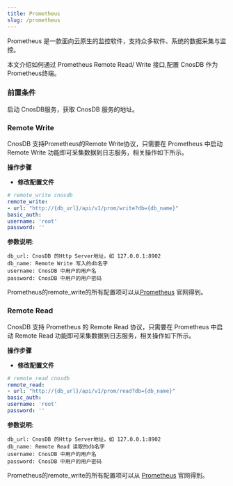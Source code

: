 ```yaml
---
title: Prometheus
slug: /prometheus
---
```


Prometheus 是一款面向云原生的监控软件，支持众多软件、系统的数据采集与监控。

本文介绍如何通过 Prometheus Remote Read/ Write 接口,配置 CnosDB 作为Prometheus终端。

### 前置条件

启动 CnosDB服务，获取 CnosDB 服务的地址。

### Remote Write

CnosDB 支持Prometheus的Remote Write协议，只需要在 Prometheus 中启动 Remote Write 功能即可采集数据到日志服务，相关操作如下所示。

**操作步骤**

- **修改配置文件**
```yaml
# remote_write cnosdb
remote_write:
- url: "http://{db_url}/api/v1/prom/write?db={db_name}"
basic_auth:
username: 'root'
password: ''
```
**参数说明**:

```
db_url: CnosDB 的Http Server地址，如 127.0.0.1:8902
db_name: Remote Write 写入的db名字
username: CnosDB 中用户的用户名
password: CnosDB 中用户的用户密码
```

Prometheus的remote_write的所有配置项可以从[Prometheus](https://prometheus.io/docs/prometheus/latest/configuration/configuration/?spm=a2c4g.11186623.0.0.231f780eoLUxCY#remote_write)
官网得到。


### Remote Read
CnosDB 支持 Prometheus 的 Remote Read 协议，只需要在 Prometheus 中启动 Remote Read 功能即可采集数据到日志服务，相关操作如下所示。

**操作步骤**

- **修改配置文件**
```yaml
# remote_read cnosdb
remote_read:
- url: "http://{db_url}/api/v1/prom/read?db={db_name}"
basic_auth:
username: 'root'
password: ''
```
**参数说明**:

```
db_url: CnosDB 的Http Server地址，如 127.0.0.1:8902
db_name: Remote Read 读取的db名字
username: CnosDB 中用户的用户名
password: CnosDB 中用户的用户密码
```

Prometheus的remote_write的所有配置项可以从
[Prometheus](https://prometheus.io/docs/prometheus/latest/configuration/configuration/#remote_read)
官网得到。